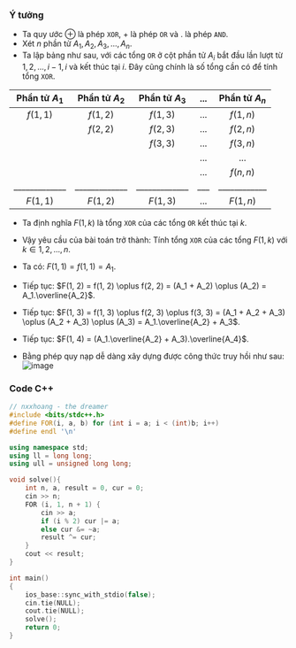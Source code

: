 ### Ý tưởng
- Ta quy ước $\oplus$ là phép `XOR`, $+$ là phép `OR` và $.$ là phép `AND`.
- Xét $n$ phần tử $A_1, A_2, A_3,..., A_n$.
- Ta lập bảng như sau, với các tổng `OR` ở cột phần tử $A_i$ bắt đầu lần lượt từ ${1, 2,..., i - 1, i}$ và kết thúc tại $i$. Đây cũng chính là số tổng cần có để tính tổng `XOR`.

| Phần tử $A_1$ | Phần tử $A_2$ | Phần tử $A_3$ | ... | Phần tử $A_n$|
|:-------------:|:-------------:|:-------------:|:---:|:------------:|
| $f(1, 1)$     | $f(1, 2)$     | $f(1, 3)$     | ... | $f(1, n)$    |
|               | $f(2, 2)$     | $f(2, 3)$     | ... | $f(2, n)$    |
|               |               | $f(3, 3)$     | ... | $f(3, n)$    |
|               |               |               | ... |      ...     |
|               |               |               | ... | $f(n, n)$    |
| _____________ | _____________ | _____________ | ___ | ____________ |
| $F(1, 1)$     | $F(1, 2)$     | $F(1, 3)$     | ... | $F(1, n)$    |

- Ta định nghĩa $F(1, k)$ là tổng `XOR` của các tổng `OR` kết thúc tại $k$.
- Vậy yêu cầu của bài toán trở thành: Tính tổng `XOR` của các tổng $F(1, k)$ với $k \in {1,2,...,n}$.
- Ta có: $F(1, 1) = f(1, 1) = A_1$.
- Tiếp tục: $F(1, 2) = f(1, 2) \oplus f(2, 2) = (A_1 + A_2) \oplus (A_2) = A_1.\overline{A_2}$.
- Tiếp tục: $F(1, 3) = f(1, 3) \oplus f(2, 3) \oplus f(3, 3) = (A_1 + A_2 + A_3) \oplus (A_2 + A_3) \oplus (A_3) = A_1.\overline{A_2} + A_3$.
- Tiếp tục: $F(1, 4) = (A_1.\overline{A_2} + A_3).\overline{A_4}$.

- Bằng phép quy nạp dễ dàng xây dựng được công thức truy hồi như sau:
![image](https://github.com/user-attachments/assets/9d1bc043-abe4-4557-8c08-ffa265a80dd6)

### Code C++
```cpp
// nxxhoang - the dreamer
#include <bits/stdc++.h>
#define FOR(i, a, b) for (int i = a; i < (int)b; i++)
#define endl '\n'

using namespace std;
using ll = long long;
using ull = unsigned long long;

void solve(){
    int n, a, result = 0, cur = 0;
	cin >> n;
    FOR (i, 1, n + 1) {
        cin >> a;
        if (i % 2) cur |= a;
        else cur &= ~a;
        result ^= cur;
    }
    cout << result;
}

int main()
{
    ios_base::sync_with_stdio(false);
    cin.tie(NULL);
    cout.tie(NULL);
    solve();
    return 0;
}
```
